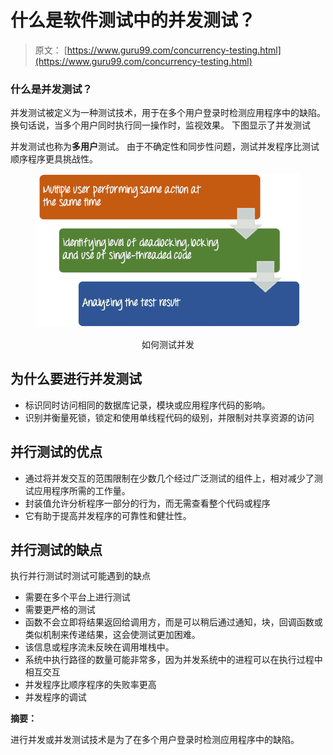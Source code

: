 # 什么是软件测试中的并发测试？

> 原文： [https://www.guru99.com/concurrency-testing.html](https://www.guru99.com/concurrency-testing.html)

### 什么是并发测试？

并发测试被定义​​为一种测试技术，用于在多个用户登录时检测应用程序中的缺陷。换句话说，当多个用户同时执行同一操作时，监视效果。 下图显示了并发测试

并发测试也称为**多用户**测试。 由于不确定性和同步性问题，测试并发程序比测试顺序程序更具挑战性。

<center>

<figure>

![Concurrency Testing in Software Testing](img/73c8d714a9b153e29ac2d9693769e6a6.png) 

<figcaption>如何测试并发</figcaption>

</figure>

</center>

## 为什么要进行并发测试

*   标识同时访问相同的数据库记录，模块或应用程序代码的影响。
*   识别并衡量死锁，锁定和使用单线程代码的级别，并限制对共享资源的访问

## 并行测试的优点

*   通过将并发交互的范围限制在少数几个经过广泛测试的组件上，相对减少了测试应用程序所需的工作量。
*   封装值允许分析程序一部分的行为，而无需查看整个代码或程序
*   它有助于提高并发程序的可靠性和健壮性。

## 并行测试的缺点

执行并行测试时测试可能遇到的缺点

*   需要在多个平台上进行测试
*   需要更严格的测试
*   函数不会立即将结果返回给调用方，而是可以稍后通过通知，块，回调函数或类似机制来传递结果，这会使测试更加困难。
*   该信息或程序流未反映在调用堆栈中。
*   系统中执行路径的数量可能非常多，因为并发系统中的进程可以在执行过程中相互交互
*   并发程序比顺序程序的失败率更高
*   并发程序的调试

**摘要：**

进行并发或并发测试技术是为了在多个用户登录时检测应用程序中的缺陷。